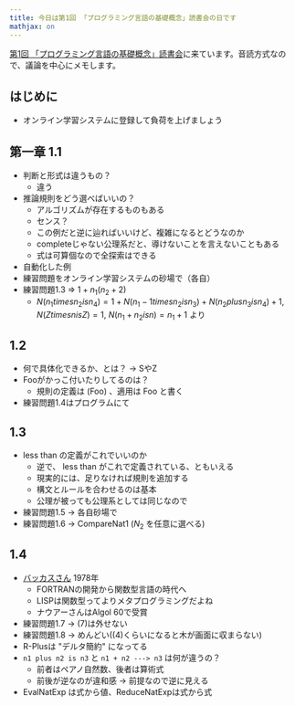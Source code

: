 ```yaml
---
title: 今日は第1回 「プログラミング言語の基礎概念」読書会の日です
mathjax: on
---
```


[第1回 「プログラミング言語の基礎概念」読書会](http://sampou.connpass.com/event/16253/)に来ています。音読方式なので、議論を中心にメモします。

## はじめに

* オンライン学習システムに登録して負荷を上げましょう

## 第一章 1.1

* 判断と形式は違うもの？
    * 違う
* 推論規則をどう選べばいいの？
    * アルゴリズムが存在するものもある
	* センス？
	* この例だと逆に辿ればいいけど、複雑になるとどうなのか
    * completeじゃない公理系だと、導けないことを言えないこともある
    * 式は可算個なので全探索はできる
* 自動化した例
* 練習問題をオンライン学習システムの砂場で（各自）
* 練習問題1.3 => $1 + n_1 (n_2 + 2)$
    * $N(n_1 times n_2 is n_4) = 1 + N(n_1 - 1 times n_2 is n_3) + N(n_2 plus n_3 is n_4) + 1$, $N(Z times n is Z) = 1$, $N(n_1 + n_2 is n) = n_1 + 1$ より

## 1.2

* 何で具体化できるか、とは？ → SやZ
* Fooがかっこ付いたりしてるのは？
    * 規則の定義は (Foo) 、適用は Foo と書く
* 練習問題1.4はプログラムにて

## 1.3

* less than の定義がこれでいいのか
    * 逆で、 less than がこれで定義されている、ともいえる
    * 現実的には、足りなければ規則を追加する
	* 構文とルールを合わせるのは基本
	* 公理が被っても公理系としては同じなので
* 練習問題1.5 → 各自砂場で
* 練習問題1.6 → CompareNat1 ($N_2$ を任意に選べる)

## 1.4

* [バッカスさん](https://web.stanford.edu/class/cs242/readings/backus.pdf) 1978年
    * FORTRANの開発から関数型言語の時代へ
    * LISPは関数型ってよりメタプログラミングだよね
    * ナウアーさんはAlgol 60で受賞
* 練習問題1.7 → (7)は外せない
* 練習問題1.8 → めんどい((4)くらいになると木が画面に収まらない)
* R-Plusは "デルタ簡約" になってる
* `n1 plus n2 is n3` と `n1 + n2 ---> n3` は何が違うの？
    * 前者はペアノ自然数、後者は算術式
    * 前後が逆なのが違和感 → 前提なので逆に見える
* EvalNatExp は式から値、ReduceNatExpは式から式
